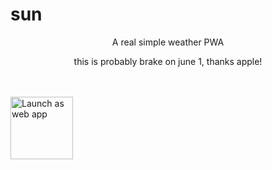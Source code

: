 <h1>sun</h1>
<p align="center">
A real simple weather PWA
</p>
<p align="center">
this is probably brake on june 1, thanks apple!
</p>
<br>
<br>
<a href="https://sun.darcylf.me"><img alt="Launch as web app" src="https://cdn.darcylf.me/pwa.png" height="100"></a>
<p>
